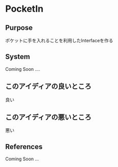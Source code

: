 # PocketIn  

## Purpose  
ポケットに手を入れることを利用したInterfaceを作る  

## System  
Coming Soon ....  

## このアイディアの良いところ  
良い  

## このアイディアの悪いところ  
悪い  

## References  
Coming Soon ...  
